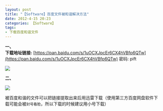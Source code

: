 ```yaml
---
layout: post
title: "【Software】百度文件被和谐解决方法"
date: 2012-4-15 20:23
categories: 【Software】
tags:
- 下载百度和谐文件
---
```

**一、**  
**下载地址链接:** [https://pan.baidu.com/s/1uOCXJpcEr6CX4hVBfp6QTw](https://pan.baidu.com/s/1uOCXJpcEr6CX4hVBfp6QTw) 密码: pift  

![](http://a2.qpic.cn/psb?/V10Rikl82ZSGru/l7aIyomGXdvteWvjvojvUS4oOPJ.ZFsov47YfJl7kvU!/b/dCEBAAAAAAAA&ek=1&kp=1&pt=0&bo=RQXxAgAAAAAREJQ!&t=5&tl=3&su=0161569969&tm=1552986000&sce=0-12-12&rf=2-9)  

**二、**  

![](http://a3.qpic.cn/psb?/V10Rikl82ZSGru/bBWrAFA7icbI66N0yGm00AaUtyfyYI*4amZrNh2.YDY!/b/dCIBAAAAAAAA&ek=1&kp=1&pt=0&bo=MwNgAgAAAAAREHU!&t=5&tl=3&su=0163111473&tm=1552986000&sce=0-12-12&rf=2-9)  

被百度和谐的文件可以把链接提取出来后用迅雷下载（使用第三方百度网盘软件下载可能会被`封号看脸`，所以下载的时候建议用小号下载）  